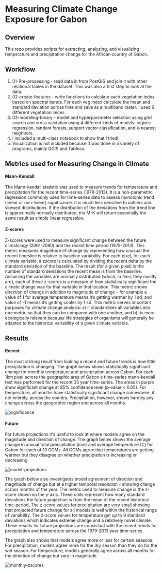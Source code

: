 # Measuring Climate Change Exposure for Gabon


## Overview
This repo provides scripts for extracting, analyzing, and visualizing temperature and precipitation change for the African country of Gabon.

## Workflow
1. 01-Pre-processing - read data in from PostGIS and join it with other relational tables in the dataset. This was also a first step to look at the data.
2. 02-create-features - write functions to calculate each vegetation index based on spectral bands. For each veg index calculate the mean and standard deviation across time and save as a multiband raster. I used 6 different vegetation inices. 
3. 03-modeling-binary - model and hyperparameter selection using grid search and cross validation using 4 different kinds of models: logistic regression, random forests, support vector classification, and k-nearest neighbors.
4. I included a multi-class notebook to show that I tried!
5. Visualization is not included because it was done in a variety of programs, mainly QGIS and Tableau.

## Metrics used for Measuring Change in Climate
#### Mann-Kendall
The Mann-kendall statistic was used to measure trends for temperature and precipitation for the recent time-series (1979-2013). It is a non-parametric regression commonly used for time-series data to assess monotonic trend (linear or non-linear) significance. It is much less sensitive to outliers and skewed distributions. If the distribution of the deviations from the trend line is approximatly normally distributed, the M-K will return essentially the same result as simple linear regression.
#### Z-scores
Z-scores were used to measure significant  change between the future climatology (2061-2080) and the recent time period (1979-2013). This metric measures magnitude of change by representing how unusual the recent timeslice is relative to baseline variability. For each pixel, for each climate variable, a zscore is calculated by dividing the recent delta by the standard deviation of the baseline. The result (for a given pixel) is the number of standard deviations the recent mean is from the baseline. Assuming the variables are normally distributed (which, *in time*, they mostly are), each of these z-scores is a measure of how statistically significant the climate change was for that variable in that location. This metric shows direction of change in addition to magnitude of change – for example a value of 1 for average temperature means it’s getting warmer by 1 sd, and value of -1 means it’s getting cooler by 1 sd. This metric serves important purposes for climate change analysis: a) it standardizes all variables into one metric so that they can be compared with one another, and b) its more ecologically relevant because life strategies of organisms will generally be adapted to the historical variability of a given climate variable.


## Results
#### Recent 
The most striking result from looking a recent and future trends is how little precipitation is changing. The graph below shows statistically significant change for monthly temperature and precipitation across Gabon. For each 1km pixel across the geographic area of Gabon a time-series mann-kendall test was performed for the recent 35 year time-series. The areas in purple show significant change at 95% confidence level (p-value < 0.05). For temperature, all months have statistically significant change somewhere, if not entirely, across the country. Precipitation, however, shows hardley any change across the geographic region and across all months.  
 
![significance](https://github.com/sauer3/Gabon-Climate-Exposure/blob/master/charts/mann-kendall.png)

#### Future
For future projections it's useful to look at where models agree on the magnitude and direction of change. The graph below shows the average change in annual total precipitation (mm) and average temperature (C) for Gabon for each of 10 GCMs. All GCMs agree that temperatures are getting warmer but they disagree on whether precipiation is increasing or decreasing. 

![model-projections](https://github.com/sauer3/Gabon-Climate-Exposure/blob/master/charts/model_projections.png)

The graph below also investigates model agreement of direction and magnitude of change but at a higher temporal resolution - showing change across months of the year. The metric used to measure change is the z-score shown on the y-axis. These units represent how many standard deviations the future projection is from the mean of the recent historical time-period. The z-score values for precipitation are very small showing that projected future change for all models is well within the historical range of variability. The z-score values for temperature get up to 9 standard deviations which indicates extreme change and a relatively novel climate. These results for future projections are consistant with the recent trends for precipitation and temperature across the 1979-2013 year time-series. 

The graph also shows that models agree more or less for certain seasons. For precipitation, models agree more for the dry season than they do for the wet season. For temperature, models generally agree across all months for the direction of change but vary in magnitude. 

![monthly-zscores](https://github.com/sauer3/Gabon-Climate-Exposure/blob/master/charts/monthly-zscores-models.png)



